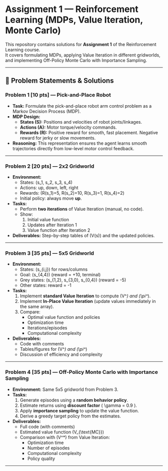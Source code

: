 # Assignment 1 — Reinforcement Learning (MDPs, Value Iteration, Monte Carlo)

This repository contains solutions for **Assignment 1** of the Reinforcement Learning course.  
It covers formulating MDPs, applying Value Iteration in different gridworlds, and implementing Off-Policy Monte Carlo with Importance Sampling.


---

## 📝 Problem Statements & Solutions

### **Problem 1 [10 pts] — Pick-and-Place Robot**
- **Task:** Formulate the pick-and-place robot arm control problem as a Markov Decision Process (MDP).
- **MDP Design:**
  - **States (S):** Positions and velocities of robot joints/linkages.
  - **Actions (A):** Motor torque/velocity commands.
  - **Rewards (R):** Positive reward for smooth, fast placement. Negative reward for jerky or slow movements.
- **Reasoning:** This representation ensures the agent learns smooth trajectories directly from low-level motor control feedback.

---

### **Problem 2 [20 pts] — 2x2 Gridworld**
- **Environment:**
  - States: \(s_1, s_2, s_3, s_4\)  
  - Actions: up, down, left, right  
  - Rewards: \(R(s_1)=5, R(s_2)=10, R(s_3)=1, R(s_4)=2\)  
  - Initial policy: always move **up**.
- **Tasks:**
  - Perform **two iterations** of Value Iteration (manual, no code).
  - Show:
    1. Initial value function
    2. Updates after Iteration 1
    3. Value function after Iteration 2
- **Deliverables:** Step-by-step tables of \(V(s)\) and the updated policies.

---

### **Problem 3 [35 pts] — 5x5 Gridworld**
- **Environment:**
  - States: \(s_{i,j}\) for rows/columns
  - Goal: \(s_{4,4}\) (reward = +10, terminal)
  - Grey states: \(s_{1,2}, s_{3,0}, s_{0,4}\) (reward = -5)
  - Other states: reward = -1
- **Tasks:**
  1. Implement **standard Value Iteration** to compute \(V^*\) and \(\pi^*\).
  2. Implement **In-Place Value Iteration** (update values immediately in the same array).
  3. Compare:
     - Optimal value function and policies
     - Optimization time
     - Iterations/episodes
     - Computational complexity
- **Deliverables:**  
  - Code with comments  
  - Tables/figures for \(V^*\) and \(\pi^*\)  
  - Discussion of efficiency and complexity

---

### **Problem 4 [35 pts] — Off-Policy Monte Carlo with Importance Sampling**
- **Environment:** Same 5x5 gridworld from Problem 3.
- **Tasks:**
  1. Generate episodes using a **random behavior policy**.
  2. Estimate returns using **discount factor** \( \gamma = 0.9 \).
  3. Apply **importance sampling** to update the value function.
  4. Derive a greedy target policy from the estimates.
- **Deliverables:**
  - Full code (with comments)
  - Estimated value function \(V_{\text{MC}}\)
  - Comparison with \(V^*\) from Value Iteration:
    - Optimization time
    - Number of episodes
    - Computational complexity
    - Policy quality

---
